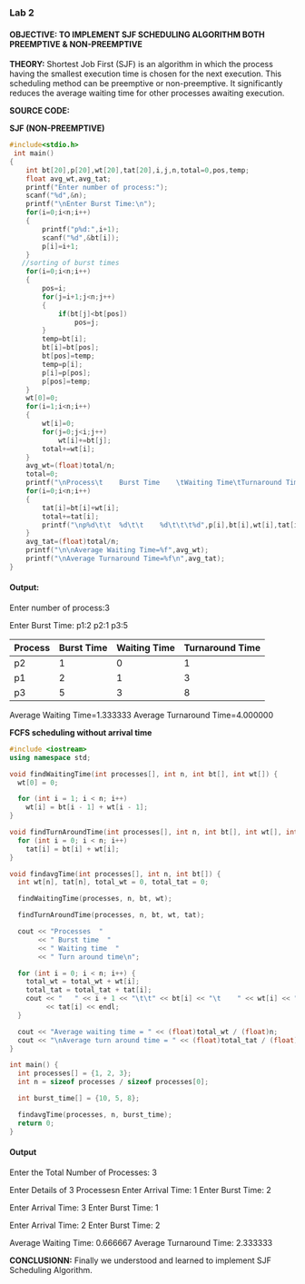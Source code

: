 ### Lab 2
#### **OBJECTIVE:** TO IMPLEMENT SJF SCHEDULING ALGORITHM BOTH PREEMPTIVE & NON-PREEMPTIVE
**THEORY:** Shortest Job First (SJF) is an algorithm in which the process having the smallest execution time is chosen for the next execution. This scheduling method can be preemptive or non-preemptive. It significantly reduces the average waiting time for other processes awaiting execution.

**SOURCE CODE:**

**SJF (NON-PREEMPTIVE)**
```c
#include<stdio.h>
 int main()
{
    int bt[20],p[20],wt[20],tat[20],i,j,n,total=0,pos,temp;
    float avg_wt,avg_tat;
    printf("Enter number of process:");
    scanf("%d",&n);
    printf("\nEnter Burst Time:\n");
    for(i=0;i<n;i++)
    {
        printf("p%d:",i+1);
        scanf("%d",&bt[i]);
        p[i]=i+1;         
    }
   //sorting of burst times
    for(i=0;i<n;i++)
    {
        pos=i;
        for(j=i+1;j<n;j++)
        {
            if(bt[j]<bt[pos])
                pos=j;
        }
        temp=bt[i];
        bt[i]=bt[pos];
        bt[pos]=temp;
        temp=p[i];
        p[i]=p[pos];
        p[pos]=temp;
    }
    wt[0]=0;            
    for(i=1;i<n;i++)
    {
        wt[i]=0;
        for(j=0;j<i;j++)
            wt[i]+=bt[j];
        total+=wt[i];
    }
    avg_wt=(float)total/n;      
    total=0;
    printf("\nProcess\t    Burst Time    \tWaiting Time\tTurnaround Time");
    for(i=0;i<n;i++)
    {
        tat[i]=bt[i]+wt[i];   
        total+=tat[i];
        printf("\np%d\t\t  %d\t\t    %d\t\t\t%d",p[i],bt[i],wt[i],tat[i]);
    }
    avg_tat=(float)total/n;    
    printf("\n\nAverage Waiting Time=%f",avg_wt);
    printf("\nAverage Turnaround Time=%f\n",avg_tat);
}
```

#### Output:
Enter number of process:3

Enter Burst Time:
p1:2
p2:1
p3:5

|Process     |Burst Time          |Waiting Time    |Turnaround Time
|--|--|--|--|
|p2                |1                 |0                   |1
|p1                |2                 |1                   |3
|p3                |5                 |3                   |8

Average Waiting Time=1.333333
Average Turnaround Time=4.000000


**FCFS scheduling without arrival time**
```cpp
#include <iostream>
using namespace std;

void findWaitingTime(int processes[], int n, int bt[], int wt[]) {
  wt[0] = 0;

  for (int i = 1; i < n; i++)
    wt[i] = bt[i - 1] + wt[i - 1];
}

void findTurnAroundTime(int processes[], int n, int bt[], int wt[], int tat[]) {
  for (int i = 0; i < n; i++)
    tat[i] = bt[i] + wt[i];
}

void findavgTime(int processes[], int n, int bt[]) {
  int wt[n], tat[n], total_wt = 0, total_tat = 0;

  findWaitingTime(processes, n, bt, wt);

  findTurnAroundTime(processes, n, bt, wt, tat);

  cout << "Processes  "
       << " Burst time  "
       << " Waiting time  "
       << " Turn around time\n";

  for (int i = 0; i < n; i++) {
    total_wt = total_wt + wt[i];
    total_tat = total_tat + tat[i];
    cout << "   " << i + 1 << "\t\t" << bt[i] << "\t    " << wt[i] << "\t\t  "
         << tat[i] << endl;
  }

  cout << "Average waiting time = " << (float)total_wt / (float)n;
  cout << "\nAverage turn around time = " << (float)total_tat / (float)n;
}

int main() {
  int processes[] = {1, 2, 3};
  int n = sizeof processes / sizeof processes[0];

  int burst_time[] = {10, 5, 8};

  findavgTime(processes, n, burst_time);
  return 0;
}
```
#### Output
Enter the Total Number of Processes:    3

Enter Details of 3 Processesn
Enter Arrival Time:     1
Enter Burst Time:       2

Enter Arrival Time:     3
Enter Burst Time:       1

Enter Arrival Time:     2
Enter Burst Time:       2

Average Waiting Time:   0.666667
Average Turnaround Time:        2.333333

**CONCLUSIONN:** Finally we understood and learned to implement SJF Scheduling Algorithm.
